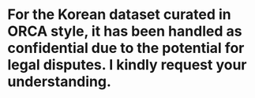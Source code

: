 # For the Korean dataset curated in ORCA style, it has been handled as confidential due to the potential for legal disputes. I kindly request your understanding.
